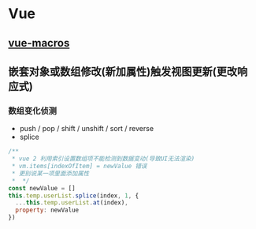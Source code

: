 # Vue

## [vue-macros](https://vue-macros.dev/)

## 嵌套对象或数组修改(新加属性)触发视图更新(更改响应式)

### 数组变化侦测

- push / pop / shift / unshift / sort / reverse
- splice

```js
/**
 * vue 2 利用索引设置数组项不能检测到数据变动(导致UI无法渲染)
 * vm.items[indexOfItem] = newValue 错误
 * 更别说某一项里面添加属性
 *  */ 
const newValue = []
this.temp.userList.splice(index, 1, {
  ...this.temp.userList.at(index),
  property: newValue
})
```

